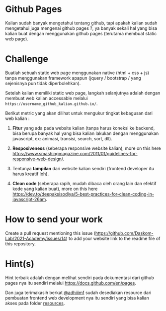 # Github Pages

Kalian sudah banyak mengetahui tentang github, tapi apakah kalian sudah mengetahui juga mengenai github pages ?, ya banyak sekali hal yang bisa kalian buat dengan menggunakan github pages (terutama membuat static web page).

# Challenge

Buatlah sebuah static web page menggunakan native (html + css + js) tanpa menggunakan framework apapun (jquery / bootstrap / yang sejenisnya pun tidak diperbolehkan).

Setelah kalian memiliki static web page, langkah selanjutnya adalah dengan membuat web kalian accessable melalui `https://username_github_kalian.github.io/`.

Berikut metric yang akan dilihat untuk mengukur tingkat kebagusan dari web kalian :  
1. **Fitur** yang ada pada website kalian (tanpa harus koneksi ke backend, bisa berupa banyak hal yang bisa kalian lakukan dengan menggunakan javascript, ex: animasi, transisi, search, sort, dll).

2. **Resposiveness** (seberapa responsive website kalian), more on this here https://www.smashingmagazine.com/2011/01/guidelines-for-responsive-web-design/.

3. Tentunya **tampilan** dari website kalian sendiri (frontend developer itu harus kreatif loh).

4. **Clean code** (seberapa rapih, mudah dibaca oleh orang lain dan efektif kode yang kalian buat), more on this here https://dev.to/deepaksisodiya/5-best-practices-for-clean-coding-in-javascript-26am.

# How to send your work

Create a pull request mentioning this issue (https://github.com/Daskom-Lab/2021-Academy/issues/14) to add your website link to the readme file of this repository.

# Hint(s)

Hint terbaik adalah dengan melihat sendiri pada dokumentasi dari github pages nya itu sendiri melalui https://docs.github.com/en/pages.

Dan juga terimakasih berkat [@adhiiimf](https://github.com/adhiiimf) sudah desediakan resource dari pembuatan frontend web development nya itu sendiri yang bisa kalian akses pada folder [resources](https://github.com/Daskom-Lab/2021-Academy/tree/main/resources).
